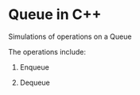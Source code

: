 # Queue in C++

Simulations of operations on a Queue

The operations include:

1. Enqueue

2. Dequeue
